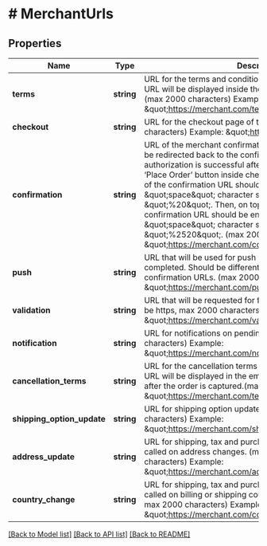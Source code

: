 # # MerchantUrls

## Properties

Name | Type | Description | Notes
------------ | ------------- | ------------- | -------------
**terms** | **string** | URL for the terms and conditions page of the merchant. The URL will be displayed inside the Klarna Checkout iFrame.(max 2000 characters) Example: \&quot;https://merchant.com/terms\&quot; |
**checkout** | **string** | URL for the checkout page of the merchant. (max 2000 characters) Example: \&quot;https://merchant.com/checkout\&quot; |
**confirmation** | **string** | URL of the merchant confirmation page. The consumer will be redirected back to the confirmation page if the authorization is successful after the customer clicks on the ‘Place Order’ button inside checkout. The special characters of the confirmation URL should be encoded, e.g. the \&quot;space\&quot; character should be written as \&quot;%20\&quot;. Then, on top of that, the whole confirmation URL should be encoded. E.g. the \&quot;space\&quot; character should become \&quot;%2520\&quot;. (max 2000 characters) Example: \&quot;https://merchant.com/confirmation\&quot; |
**push** | **string** | URL that will be used for push notification when an order is completed. Should be different than checkout and confirmation URLs. (max 2000 characters) Example: \&quot;https://merchant.com/push\&quot; |
**validation** | **string** | URL that will be requested for final merchant validation. (must be https, max 2000 characters) Example: \&quot;https://merchant.com/validation\&quot; | [optional]
**notification** | **string** | URL for notifications on pending orders. (max 2000 characters) Example: \&quot;https://merchant.com/notification/{checkout.order.id}\&quot; | [optional]
**cancellation_terms** | **string** | URL for the cancellation terms page of the merchant. The URL will be displayed in the email that is sent to the customer after the order is captured.(max 2000 characters) Example: \&quot;https://merchant.com/terms/cancelation\&quot; | [optional]
**shipping_option_update** | **string** | URL for shipping option update. (must be https, max 2000 characters) Example: \&quot;https://merchant.com/shippingoptionupdate\&quot; | [optional]
**address_update** | **string** | URL for shipping, tax and purchase currency updates. Will be called on address changes. (must be https, max 2000 characters) Example: \&quot;https://merchant.com/addressupdate\&quot; | [optional]
**country_change** | **string** | URL for shipping, tax and purchase currency updates. Will be called on billing or shipping country changes. (must be https, max 2000 characters) Example: \&quot;https://merchant.com/countrychange\&quot; | [optional]

[[Back to Model list]](../../README.md#models) [[Back to API list]](../../README.md#endpoints) [[Back to README]](../../README.md)
